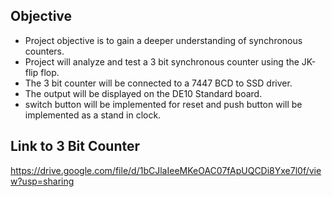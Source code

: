## Objective ##

- Project objective is to gain a deeper understanding of synchronous counters.
- Project will analyze and test a 3 bit synchronous counter using the JK-flip flop.
- The 3 bit counter will be connected to a 7447 BCD to SSD driver.
- The output will be displayed on the DE10 Standard board.
- switch button will be implemented for reset and push button will be implemented as a stand in clock.

## Link to 3 Bit Counter ##
https://drive.google.com/file/d/1bCJlaIeeMKeOAC07fApUQCDi8Yxe7l0f/view?usp=sharing